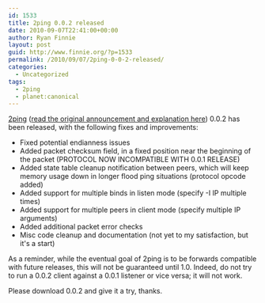 ```yaml
---
id: 1533
title: 2ping 0.0.2 released
date: 2010-09-07T22:41:00+00:00
author: Ryan Finnie
layout: post
guid: http://www.finnie.org/?p=1533
permalink: /2010/09/07/2ping-0-0-2-released/
categories:
  - Uncategorized
tags:
  - 2ping
  - planet:canonical
---
```

[2ping](http://www.finnie.org/software/2ping/) ([read the original announcement and explanation here](http://www.finnie.org/2010/08/29/introducing-2ping/)) 0.0.2 has been released, with the following fixes and improvements:

  * Fixed potential endianness issues
  * Added packet checksum field, in a fixed position near the beginning of the packet (PROTOCOL NOW INCOMPATIBLE WITH 0.0.1 RELEASE)
  * Added state table cleanup notification between peers, which will keep memory usage down in longer flood ping situations (protocol opcode added)
  * Added support for multiple binds in listen mode (specify -I IP multiple times)
  * Added support for multiple peers in client mode (specify multiple IP arguments)
  * Added additional packet error checks
  * Misc code cleanup and documentation (not yet to my satisfaction, but it's a start)

As a reminder, while the eventual goal of 2ping is to be forwards compatible with future releases, this will not be guaranteed until 1.0. Indeed, do not try to run a 0.0.2 client against a 0.0.1 listener or vice versa; it will not work.

Please download 0.0.2 and give it a try, thanks.
